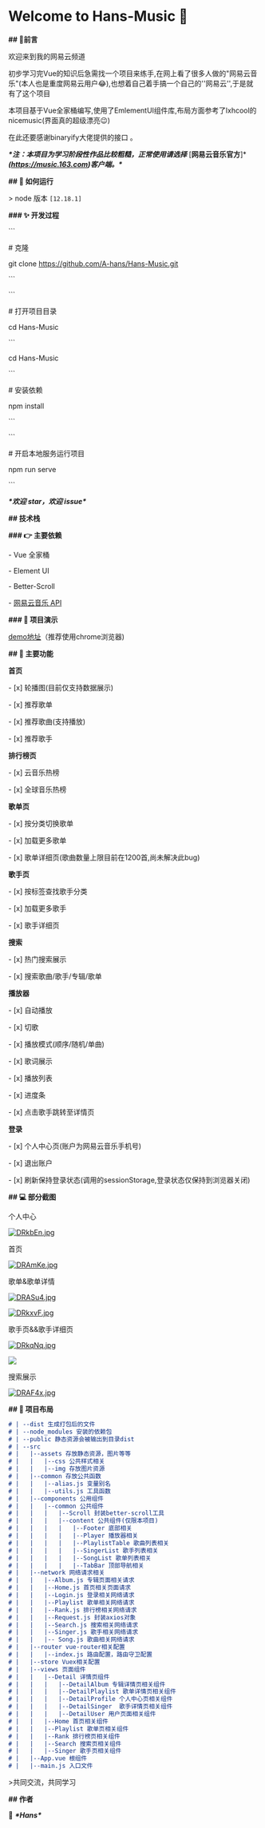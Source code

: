 <h1 **align**="center">Welcome to Hans-Music 👋</h1>



**## :speech_balloon:前言**



欢迎来到我的网易云频道  

初步学习完Vue的知识后急需找一个项目来练手,在网上看了很多人做的"网易云音乐"(本人也是重度网易云用户😂),也想着自己着手搞一个自己的''网易云'',于是就有了这个项目    

本项目基于Vue全家桶编写,使用了EmlementUI组件库,布局方面参考了lxhcool的nicemusic(界面真的超级漂亮😉)

在此还要感谢binaryify大佬提供的接口 。

***\*注：本项目为学习阶段性作品比较粗糙，正常使用请选择*** [**网易云音乐官方**]****(https://music.163.com)客户端。\****


**## 🚀 如何运行**


\> node 版本 `[12.18.1]`


**### ✨ 开发过程**


\```

\# 克隆

git clone https://github.com/A-hans/Hans-Music.git

\```


\```

\# 打开项目目录

cd Hans-Music


\```

cd Hans-Music

\```

\# 安装依赖

npm install

\```


\```

\# 开启本地服务运行项目

npm run serve

\```


***\*欢迎 star，欢迎 issue\****


**## 技术栈**

**### :point_right: 主要依赖**

\- Vue 全家桶

\- Element UI

\- Better-Scroll

\- [网易云音乐 API](https://binaryify.github.io/NeteaseCloudMusicApi/#/)


**### :clap: 项目演示**


[demo地址](http://47.115.119.92/)（推荐使用chrome浏览器)


**## :mega: 主要功能**

**首页**

\- [x] 轮播图(目前仅支持数据展示)

\- [x] 推荐歌单

\- [x] 推荐歌曲(支持播放)

\- [x] 推荐歌手

**排行榜页**

\- [x] 云音乐热榜

\- [x] 全球音乐热榜

**歌单页**

\- [x] 按分类切换歌单

\- [x] 加载更多歌单

\- [x] 歌单详细页(歌曲数量上限目前在1200首,尚未解决此bug)

**歌手页**

\- [x] 按标签查找歌手分类

\- [x] 加载更多歌手

\- [x] 歌手详细页

**搜索**

\- [x] 热门搜索展示

\- [x] 搜索歌曲/歌手/专辑/歌单

**播放器**

\- [x] 自动播放

\- [x] 切歌

\- [x] 播放模式(顺序/随机/单曲)

\- [x] 歌词展示  

\- [x] 播放列表

\- [x] 进度条

\- [x] 点击歌手跳转至详情页

**登录**

\- [x] 个人中心页(账户为网易云音乐手机号)

\- [x] 退出账户

\- [x] 刷新保持登录状态(调用的sessionStorage,登录状态仅保持到浏览器关闭)

**## :computer: 部分截图**



个人中心

[![DRkbEn.jpg](https://s3.ax1x.com/2020/11/30/DRkbEn.jpg)](https://imgchr.com/i/DRkbEn)



首页

[![DRAmKe.jpg](https://s3.ax1x.com/2020/11/30/DRAmKe.jpg)](https://imgchr.com/i/DRAmKe)





歌单&歌单详情

[![DRASu4.jpg](https://s3.ax1x.com/2020/11/30/DRASu4.jpg)](https://imgchr.com/i/DRASu4)



[![DRkxvF.jpg](https://s3.ax1x.com/2020/11/30/DRkxvF.jpg)](https://imgchr.com/i/DRkxvF)

  

歌手页&&歌手详细页

[![DRkqNq.jpg](https://s3.ax1x.com/2020/11/30/DRkqNq.jpg)](https://imgchr.com/i/DRkqNq)

[![](https://s3.ax1x.com/2020/11/30/DRkL40.jpg)](https://imgchr.com/i/DRkL40)



搜索展示

[![DRAF4x.jpg](https://s3.ax1x.com/2020/11/30/DRAF4x.jpg)](https://imgchr.com/i/DRAF4x)





**## :page_with_curl: 项目布局**

```markdown
# | --dist 生成打包后的文件
# | --node_modules 安装的依赖包
# | --public 静态资源会被输出到目录dist
# | --src
# |   |--assets 存放静态资源，图片等等
# |   |   |--css 公共样式相关
# |   |   |--img 存放图片资源
# |   |--common 存放公共函数
# |   |   |--alias.js 变量别名
# |   |   |--utils.js 工具函数
# |   |--components 公用组件
# |   |   |--common 公共组件
# |   |   |   |--Scroll 封装better-scroll工具
# |   |   |   |--content 公共组件(仅限本项目)
# |   |   |   |   |--Footer 底部相关
# |   |   |   |   |--Player 播放器相关
# |   |   |   |   |--PlaylistTable 歌曲列表相关
# |   |   |   |   |--SingerList 歌手列表相关
# |   |   |   |   |--SongList 歌单列表相关
# |   |   |   |   |--TabBar 顶部导航相关
# |   |--network 网络请求相关
# |   |   |--Album.js 专辑页面相关请求
# |   |   |--Home.js 首页相关页面请求
# |   |   |--Login.js 登录相关网络请求
# |   |   |--Playlist 歌单相关网络请求
# |   |   |--Rank.js 排行榜相关网络请求
# |   |   |--Request.js 封装axios对象
# |   |   |--Search.js 搜索相关网络请求
# |   |   |--Singer.js 歌手相关网络请求
# |   |   |-- Song.js 歌曲相关网络请求
# |   |--router vue-router相关配置
# |   |   |--index.js 路由配置，路由守卫配置
# |   |--store Vuex相关配置
# |   |--views 页面组件
# |   |   |--Detail 详情页组件
# |   |   |   |--DetailAlbum 专辑详情页相关组件
# |   |   |   |--DetailPlaylist 歌单详情页相关组件
# |   |   |   |--DetailProfile 个人中心页相关组件
# |   |   |   |--DetailSinger  歌手详情页相关组件
# |   |   |   |--DetailUser 用户页面相关组件
# |   |   |--Home 首页相关组件
# |   |   |--Playlist 歌单页相关组件
# |   |   |--Rank 排行榜页相关组件
# |   |   |--Search 搜索页相关组件
# |   |   |--Singer 歌手页相关组件
# |   |--App.vue 根组件
# |   |--main.js 入口文件
```

\>共同交流，共同学习



**## 作者**



👤 ***\*Hans\****
